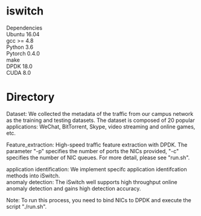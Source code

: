 # iswitch
Dependencies  
Ubuntu 16.04  
gcc >= 4.8  
Python 3.6  
Pytorch 0.4.0  
make  
DPDK 18.0  
CUDA 8.0  

# Directory
Dataset: We collected the metadata of the traffic from our campus network as the training and testing datasets. The dataset is composed of 20 popular applications: WeChat, BitTorrent, Skype, video streaming and online games, etc.   
  
Feature_extraction:  High-speed traffic feature extraction with DPDK. The parameter "-p" specifies the number of ports the NICs provided, "-c" specifies the number of NIC queues. For more detail, please see "run.sh".  

application identification: We implement  specifc application identifcation methods into iSwitch.   
anomaly detection: The iSwitch well supports high throughput online anomaly detection and gains high detection accuracy.  



Note: To run this process, you need to bind NICs to DPDK and execute the script "./run.sh".   








